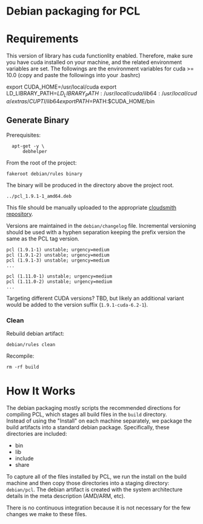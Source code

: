 # Debian packaging for PCL 


# Requirements

This version of library has cuda functionlity enabled. Therefore, make sure you have cuda installed on your machine, and the related environment variables are set. The followings are the environment variables for cuda >= 10.0 (copy and paste the followings into your .bashrc)

export CUDA_HOME=/usr/local/cuda
export LD_LIBRARY_PATH=$LD_LIBRARY_PATH:/usr/local/cuda/lib64:/usr/local/cuda/extras/CUPTI/lib64
export PATH=$PATH:$CUDA_HOME/bin

## Generate Binary


Prerequisites:

```
  apt-get -y \
      debhelper 
```

From the root of the project:
```
fakeroot debian/rules binary
```

The binary will be produced in the directory above the project root.  

```
../pcl_1.9.1-1_amd64.deb
```

This file should be manually uploaded to the appropriate [cloudsmith repository](https://cloudsmith.io/~automodality/repos/release/packages).

Versions are maintained in the `debian/changelog` file.  Incremental versioning should be used with a hyphen separation keeping the prefix version the same as the PCL tag version. 

```
pcl (1.9.1-1) unstable; urgency=medium
pcl (1.9.1-2) unstable; urgency=medium
pcl (1.9.1-3) unstable; urgency=medium
...

pcl (1.11.0-1) unstable; urgency=medium
pcl (1.11.0-2) unstable; urgency=medium
...
```

Targeting different CUDA versions?  TBD, but likely an additional variant would be added to the version suffix (`1.9.1-cuda-6.2-1`).

### Clean

Rebuild debian artifact:

```
debian/rules clean
```

Recompile:

```
rm -rf build
```

# How It Works

The debian packaging mostly scripts the recommended directions for compiling PCL, which stages all build files in the `build` directory.  
Instead of using the "Install" on each machine separately, we
package the build artifacts into a standard debian package.  Specifically, these directories are included:

* bin
* lib
* include
* share

To capture all of the files installed by PCL, we run the install on the build machine and then copy those directories into a staging directory: `debian/pcl`.
The debian artifact is created with the system architecture details in the meta description (AMD/ARM, etc). 

There is no continuous integration because it is not necessary for the few changes we make to these files.

